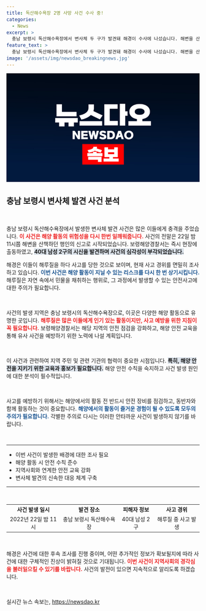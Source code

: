 ```yaml
---
title: 독산해수욕장 2명 사망 사건 수사 중!
categories:
  - News
excerpt: >
  충남 보령시 독산해수욕장에서 변사체 두 구가 발견돼 해경이 수사에 나섰습니다. 해변을 산책하던 시민의 신고로 40대 남성이 숨진 채 발견되었으며, 해루질 중 사고로 추정되고 있습니다. 사건의 전말은?
feature_text: >
  충남 보령시 독산해수욕장에서 변사체 두 구가 발견돼 해경이 수사에 나섰습니다. 해변을 산책하던 시민의 신고로 40대 남성이 숨진 채 발견되었으며, 해루질 중 사고로 추정되고 있습니다. 사건의 전말은?
image: '/assets/img/newsdao_breakingnews.jpg'
---
```


<p><img src="/assets/img/newsdao_breakingnews.jpg" alt="ranknews 속보" /></p>

<h2 data-ke-size="size26">충남 보령시 변사체 발견 사건 분석</h2>

<p data-ke-size="size16">&nbsp;</p>

<p>충남 보령시 독산해수욕장에서 발생한 변사체 발견 사건은 많은 이들에게 충격을 주었습니다. <b><span style="color: #ee2323;">이 사건은 해양 활동의 위험성을 다시 한번 일깨워줍니다.</span></b> 사건의 전말은 22일 밤 11시쯤 해변을 산책하던 행인의 신고로 시작되었습니다. 보령해양경찰서는 즉시 현장에 출동하였고, <b><span style="background-color: #21538527;">40대 남성 2구의 시신을 발견하며 사건의 심각성이 부각되었습니다.</span></b> </p>

<p>해경은 이들이 해루질을 하다 사고를 당한 것으로 보이며, 현재 사고 경위를 면밀히 조사하고 있습니다. <b><span style="color: #1a5490;">이번 사건은 해양 활동이 지닐 수 있는 리스크를 다시 한 번 상기시킵니다.</span></b> 해루질은 자연 속에서 민물을 채취하는 행위로, 그 과정에서 발생할 수 있는 안전사고에 대한 주의가 필요합니다.</p>

<p data-ke-size="size16">&nbsp;</p>

<p>사건의 발생 지역은 충남 보령시의 독산해수욕장으로, 이곳은 다양한 해양 활동으로 유명한 곳입니다. <b><span style="color: #ee2323;">해루질은 많은 이들에게 인기 있는 활동이지만, 사고 예방을 위한 지침이 꼭 필요합니다.</span></b> 보령해양경찰서는 해당 지역의 안전 점검을 강화하고, 해양 안전 교육을 통해 유사 사건을 예방하기 위한 노력에 나설 계획입니다.</p>

<p data-ke-size="size16">&nbsp;</p>

<p>이 사건과 관련하여 지역 주민 및 관련 기관의 협력이 중요한 시점입니다. <b><span style="background-color: #21538527;">특히, 해양 안전을 지키기 위한 교육과 홍보가 필요합니다.</span></b> 해양 안전 수칙을 숙지하고 사건 발생 원인에 대한 분석이 필수적입니다. </p>

<p data-ke-size="size16">&nbsp;</p>

<p>사고를 예방하기 위해서는 해양에서의 활동 전 반드시 안전 장비를 점검하고, 동반자와 함께 활동하는 것이 중요합니다. <b><span style="color: #1a5490;">해양에서의 활동이 즐거운 경험이 될 수 있도록 모두의 주의가 필요합니다.</span></b> 각별한 주의로 다시는 이러한 안타까운 사건이 발생하지 않기를 바랍니다.</p>

<p data-ke-size="size16">&nbsp;</p>

<hr>

<ul>
<li>이번 사건이 발생한 배경에 대한 조사 필요</li>
<li>해양 활동 시 안전 수칙 준수</li>
<li>지역사회와 연계한 안전 교육 강화</li>
<li>변사체 발견의 신속한 대응 체계 구축</li>
</ul>

<hr>

<p data-ke-size="size16">&nbsp;</p>

<table style="width: 100%;">
<tr>
<td style="text-align: center; height: 17px;"><b>사건 발생 일시</b></td>
<td style="text-align: center; height: 17px;"><b>발견 장소</b></td>
<td style="text-align: center; height: 17px;"><b>피해자 정보</b></td>
<td style="text-align: center; height: 17px;"><b>사고 경위</b></td>
</tr>
<tr>
<td style="text-align: center; height: 17px;">2022년 22일 밤 11시</td>
<td style="text-align: center; height: 17px;">충남 보령시 독산해수욕장</td>
<td style="text-align: center; height: 17px;">40대 남성 2구</td>
<td style="text-align: center; height: 17px;">해루질 중 사고 발생</td>
</tr>
</table>

<p data-ke-size="size16">&nbsp;</p>

<p>해경은 사건에 대한 후속 조사를 진행 중이며, 어떤 추가적인 정보가 확보될지에 따라 사건에 대한 구체적인 진상이 밝혀질 것으로 기대됩니다. <b><span style="color: #ee2323;">이번 사건이 지역사회의 경각심을 불러일으킬 수 있기를 바랍니다.</span></b> 사건의 발전이 있으면 지속적으로 알리도록 하겠습니다. </p>

<p data-ke-size="size16">&nbsp;</p>
실시간 뉴스 속보는, <a href="https://newsdao.kr" rel="dofollow">https://newsdao.kr</a>


